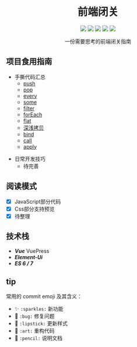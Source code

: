 <h1 align=center>前端闭关</h1>
<p align="center">
    <img src="https://img.shields.io/badge/JavaScript-important"/>
    <img src="https://img.shields.io/badge/TypeScript-brightgreen"/>
    <img src="https://img.shields.io/badge/Vue-blue"/>
    <img src="https://img.shields.io/badge/version-0.0.2-blue"/>
    <img src="https://img.shields.io/badge/node-14.0.0-brightgreen"/>
</p>
<p align=center>一份需要思考的前端闭关指南</p>

## 项目食用指南

* 手撕代码汇总
  + [push](/fe-questions/warehouse/js/1.html#push)
  + [pop](/fe-questions/warehouse/js/1.html#pop)
  + [every](/fe-questions/warehouse/js/1.html#every)
  + [some](/fe-questions/warehouse/js/1.html#some)
  + [filter](/fe-questions/warehouse/js/1.html#filter)
  + [forEach](/fe-questions/warehouse/js/1.html#foreach)
  + [flat](/fe-questions/warehouse/js/1.html#flat)
  + [深浅拷贝](/fe-questions/warehouse/js/1.html#深浅拷贝)
  + [bind](/fe-questions/warehouse/js/1.html#bind)
  + [call](/fe-questions/warehouse/js/1.html#call)
  + [apply](/fe-questions/warehouse/js/1.html#apply)

- 日常开发技巧
  - 待完善

## 阅读模式

- [x] JavaScript部分代码
- [x] Css部分支持预览
- [x] 待整理

## 技术栈

- ***Vue*** VuePress
- ***Element-Ui***
- ***ES 6 / 7***

## tip

常用的 commit emoji 及其含义：

- ✨ `:sparkles:` 新功能
- 🐛 `:bug:` 修复问题
- 💄 `:lipstick:` 更新样式
- 🎨 `:art:` 重构代码
- 📝 `:pencil:` 说明文档
